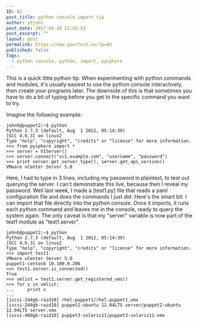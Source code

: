 ```yaml
---
ID: 82
post_title: python console import tip
author: ytjohn
post_date: 2017-04-30 21:42:53
post_excerpt: ""
layout: post
permalink: https://new.yourtech.us/?p=82
published: false
Tags:
  - python console, python, import, pysphere
---
```

This is a quick little python tip. When experimenting with python commands and modules, it's usually easiest to use the python console interactively, then create your programs later. The downside of this is that sometimes you have to do a bit of typing before you get to the specific command you want to try.

Imagine the following example:

	johnh@puppet2:~$ python
	Python 2.7.3 (default, Aug  1 2012, 05:14:39)
	[GCC 4.6.3] on linux2
	Type "help", "copyright", "credits" or "license" for more information.
	>>> from pysphere import *
	>>> server = VIServer()
	>>> server.connect("vc1.example.com", "username", "password")
	>>> print server.get_server_type(), server.get_api_version()
	VMware vCenter Server 5.0

Here, I had to type in 3 lines, including my password in plaintext, to test out querying the server. I can't demonstrate this live, because then I reveal my password. Well last week, I made a [test1.py] file that reads a yaml configuration file and does the commands I just did. Here's the smart bit. I can import that file directly into the python console. Once it imports, it runs each python command and leaves me in the console, ready to query the system again. The only caveat is that my "server" variable is now part of the test1 module as "test1.server".

	johnh@puppet2:~$ python
	Python 2.7.3 (default, Aug  1 2012, 05:14:39)
	[GCC 4.6.3] on linux2
	Type "help", "copyright", "credits" or "license" for more information.
	>>> import test1
	VMware vCenter Server 5.0
	puppet1-centos6 10.100.0.206
	>>> test1.server.is_connected()
	True
	>>> vmlist = test1.server.get_registered_vms()
	>>> for v in vmlist:
	...     print v
	...
	[iscsi-244gb-raid10] rhel-puppet1/rhel-puppet1.vmx	
	[iscsi-244gb-raid10] puppet2-ubuntu 12.04LTS server/puppet2-ubuntu 12.04LTS server.vmx
	[iscsi-488gb-raid10] puppet3-solaris11/puppet3-solaris11.vmx
